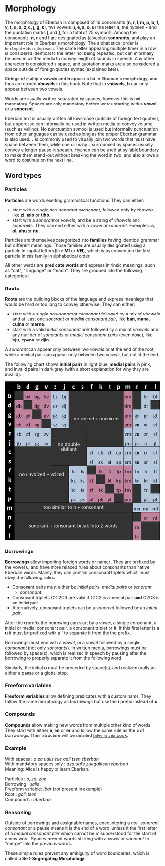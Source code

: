 # Morphology

The morphology of Eberban is composed of 16 consonants (__n, r, l, m, p, b, f, v, t, d, s, z, c, j,
g, k__), five vowels (__i, e, a, o, u__) the letter __h__, the hyphen __-__ and the quotation marks
__[__ and __]__, for a total of 25 symbols. Among the consonants, __n__, __r__ and __l__ are
designated as (alveolar) __sonorants__, and play an important role in Eberban's morphology. The
alphabetical order is `hnrlmpbfvtdszcjkgieaou`. The same letter appearing multiple times in a row is
considered identical to the letter not being repeated, but can informally be used in written media
to convey length of sounds in speech. Any other character is considered a space, and quotation marks
are also considered a space outside of foreign quotes syntax (explained later).

Strings of multiple vowels and __h__ appear a lot in Eberban's morphology, and thus are coined
__vhowels__ in this book. Note that in __vhowels__, __h__ can only appear between two vowels.

Words are usually written separated by spaces, however this is not mandatory. Spaces are only
mandatory before words starting with a __vowel__ or a __sonorant__.

Eberban text is usually written all lowercase (outside of foreign text quotes), but uppercase can
informally be used in written media to convey volume (such as yelling). No punctuation symbol is
used but informally punctuation from other languages can be used as long as the proper Eberban
grammar is also used. `.` is commonly used to visually join two words that must have space between
them, while one or many `.` surrounded by spaces usually convey a longer pause in speach. Hyphen can
be used at syllable boundary to make them stand-out without breaking the word in two, and also allows
a word to continue on the next line.

## Word types

### Particles

__Particles__ are words exerting grammatical functions. They can either:
- start with a single _non-sonorant consonant_, followed only by _vhowels_, like __zi__,
  __mio__ or __tiho__.
- start with a _sonorant_ or _vowels_, and be a string of _vhowels_ and _sonorants_. They can end
  either with a _vowel_ or _sonorant_. Exemples: __a__, __ol__, __ahu__ or __nu__.

Particles are themselves categorized into __families__ having identical grammar
but different meanings. Those families are usually designated using a particle in capital letters
(like __MI__ or __VEI__), which is by convention the first particle in this family in alphabetical
order.

All other words are __predicate words__ and express intrinsic meanings, such as "cat", "language" or
"teach". They are grouped into the following categories :

### Roots

__Roots__ are the building blocks of the language and express meanings that would be hard or too
long to convey otherwise. They can either:

- start with a single _non-sonorant consonant_ followed by a mix of _vhowels_ and at least one
  _sonorant_ or _medial consonant pair_, like __ban__, __mana__, __cuina__ or __marne__.
- start with a valid _initial consonant pair_ followed by a mix of _vhowels_ and any number of
  _sonorants_ or _medial consonant pairs_ (even none), like __bju__, __cpena__ or __djin__.

A _sonorant_ can appear only between two _vowels_ or at the end of the root, while a medial pair can
appear only between two _vowels_, but not at the end.

The following chart shows __initial pairs__ in light blue, __medial pairs__ in pink, and invalid
pairs in dark gray (with a short explanation for why they are invalid):

![Chart of valid initial and medial pairs](chart-pairs.png)

### Borrowings

__Borrowings__ allow importing foreign words or names. They are prefixed by the vowel __u__, and
have more relaxed rules about consonants than native Eberban words. Mainly, they can contain
consonant triplets which must obey the following rules:

 - Consonant pairs must either be _initial pairs_, _medial pairs_ or _sonorant_
   + _consonant_.
 - Consonant triplets C1C2C3 are valid if C1C2 is a medial pair __and__ C2C3 is an initial pair.
 - Alternatively, consonant triplets can be a _sonorant_ followed by an _initial pair_.

After the __u__  prefix the borrowing can start by a vowel, a single consonant, a initial or medial
consonant pair, a consonant triplet or __h__. If this first letter is a __u__ it must be prefixed
with a __'__ to separate it from the the prefix.

Borrowings must end with a _vowel_, or a _vowel_ followed by a single _consonant_ (not only
_sonorants_). In written media, borrowings must be followed by space(s), which is realized in speech
by pausing after the borrowing to properly separate it from the following word.

Similarly, the initial __u__ must be preceded by space(s), and realized orally as either a pause or
a glottal stop.

### Freeform variables

__Freeform variables__ allow defining predicates with a custom name. They follow the same morphology
as _borrowings_ but use the __i__ prefix instead of __u__.

### Compounds

__Compounds__ allow making new words from multiple other kind of words. They start with either
__e__, __en__ or __er__ and follow the same rule as the __u__ of borrowings. Their structure will be
detailed [later in this book](../grammar/compounds.md).

### Example

With spaces : _a za ualis zue gali tsen eberban_\
With mandatory spaces only : _aza.ualis.zuegalitsen.eberban_\
Meaning: Alice is happy to learn Eberban.

Particles : _a_, _za_, _zue_\
Borrowing : _ualis_\
Freeform variable: _ibar_ (not present in exemple)\
Root : _gali_, _tsen_\
Compounds : _eberban_

### Reasoning

Outside of borrowings and assignable names, encountering a _non-sonorant consonant_ or a pause means
it is the end of a word; unless it the first letter of a _medial consonant pair_ which cannot be
misunderstood for the start of a new word. Spaces prevent words starting with a _vowel_ or
_sonorant_ to "merge" into the previous words.

These simple rules prevent any ambiguity of word boundaries, which is called a __Self-Segregating
Morphology__.
